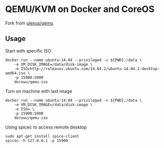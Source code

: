 # QEMU/KVM on Docker and CoreOS

Fork from [ulexus/qemu](https://github.com/Ulexus/docker-qemu)

## Usage

Start with specific ISO

```
docker run --name ubuntu-14.04 --privileged -v ${PWD}:/data \
    -e VM_DISK_IMAGE=/data/disk-image \
    -e ISO=http://releases.ubuntu.com/14.04.2/ubuntu-14.04.2-desktop-amd64.iso \
    -p 15900:5900
    dorowu/qemu-iso
```

Turn on machine with last image
```
docker run --name ubuntu-14.04 --privileged -v ${PWD}:/data \
    -e VM_DISK_IMAGE=/data/disk-image \
    -e ISO= \
    -p 15900:5900
    dorowu/qemu-iso
```

Using spicec to access remote desktop
```
sudo apt-get install spice-client
spicec -h 127.0.0.1 -p 15900
```
